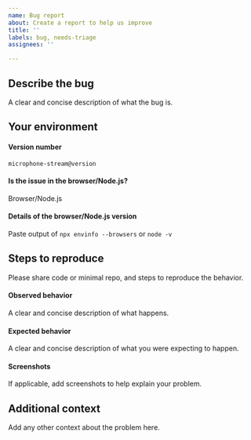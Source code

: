 ```yaml
---
name: Bug report
about: Create a report to help us improve
title: ''
labels: bug, needs-triage
assignees: ''

---
```


## Describe the bug
A clear and concise description of what the bug is.

## Your environment

#### Version number
`microphone-stream@version`

#### Is the issue in the browser/Node.js?
Browser/Node.js

#### Details of the browser/Node.js version
Paste output of `npx envinfo --browsers` or `node -v`

## Steps to reproduce
Please share code or minimal repo, and steps to reproduce the behavior.

#### Observed behavior
A clear and concise description of what happens.

#### Expected behavior
A clear and concise description of what you were expecting to happen.

#### Screenshots
If applicable, add screenshots to help explain your problem.

## Additional context
Add any other context about the problem here.
